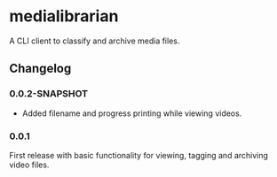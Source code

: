 # medialibrarian

A CLI client to classify and archive media files.

## Changelog

### 0.0.2-SNAPSHOT

* Added filename and progress printing while viewing videos.

### 0.0.1

First release with basic functionality for viewing, tagging and archiving video files.